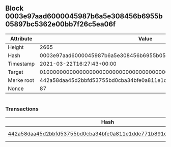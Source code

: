 ## Block 0003e97aad6000045987b6a5e308456b6955b05897bc5362e00bb7f26c5ea06f

Attribute | Value
--- | ---
Height | 2665
Hash | 0003e97aad6000045987b6a5e308456b6955b05897bc5362e00bb7f26c5ea06f
Timestamp | 2021-03-22T16:27:43+00:00
Target | 0100000000000000000000000000000000000000000000000000000000000000
Merke root | 442a58daa45d2bbfd53755bd0cba34bfe0a811e1dde771b891d32217c7bafb73
Nonce | 87

```

```

### Transactions

Hash | Amount
--- | ---
[442a58daa45d2bbfd53755bd0cba34bfe0a811e1dde771b891d32217c7bafb73](442a58daa45d2bbfd53755bd0cba34bfe0a811e1dde771b891d32217c7bafb73.md) | 10.00000000 SKEPTI 
